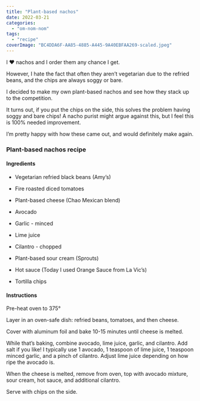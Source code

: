 ```yaml
---
title: "Plant-based nachos"
date: 2022-03-21
categories: 
  - "om-nom-nom"
tags: 
  - "recipe"
coverImage: "BC4DDA6F-AA85-4885-A445-9A40EBFAA269-scaled.jpeg"
---
```


I ❤️ nachos and I order them any chance I get.

However, I hate the fact that often they aren’t vegetarian due to the refried beans, and the chips are always soggy or bare.

I decided to make my own plant-based nachos and see how they stack up to the competition.

It turns out, if you put the chips on the side, this solves the problem having soggy and bare chips! A nacho purist might argue against this, but I feel this is 100% needed improvement.

I’m pretty happy with how these came out, and would definitely make again.

### Plant-based nachos recipe

#### Ingredients

- Vegetarian refried black beans (Amy’s)

- Fire roasted diced tomatoes

- Plant-based cheese (Chao Mexican blend)

- Avocado

- Garlic - minced

- Lime juice

- Cilantro - chopped

- Plant-based sour cream (Sprouts)

- Hot sauce (Today I used Orange Sauce from La Vic’s)

- Tortilla chips

#### Instructions

Pre-heat oven to 375°

Layer in an oven-safe dish: refried beans, tomatoes, and then cheese.

Cover with aluminum foil and bake 10-15 minutes until cheese is melted.

While that’s baking, combine avocado, lime juice, garlic, and cilantro. Add salt if you like! I typically use 1 avocado, 1 teaspoon of lime juice, 1 teaspoon minced garlic, and a pinch of cilantro. Adjust lime juice depending on how ripe the avocado is.

When the cheese is melted, remove from oven, top with avocado mixture, sour cream, hot sauce, and additional cilantro.

Serve with chips on the side.
